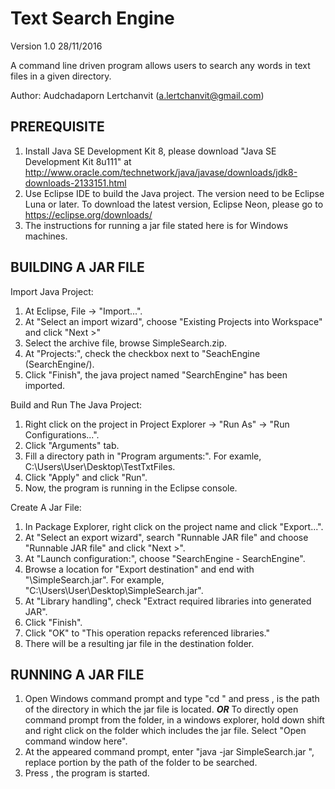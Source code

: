 # Text Search Engine
Version 1.0 28/11/2016

A command line driven program allows users to search any words in text files in a given directory.

Author: Audchadaporn Lertchanvit (a.lertchanvit@gmail.com)


PREREQUISITE
---------------------------------------------
1. Install Java SE Development Kit 8, please download "Java SE Development Kit 8u111" at http://www.oracle.com/technetwork/java/javase/downloads/jdk8-downloads-2133151.html
2. Use Eclipse IDE to build the Java project. The version need to be Eclipse Luna or later. To download the latest version, Eclipse Neon, please go to https://eclipse.org/downloads/
3. The instructions for running a jar file stated here is for Windows machines. 


BUILDING A JAR FILE
---------------------------------------------
Import Java Project:

1. At Eclipse, File -> "Import...".
2. At "Select an import wizard", choose "Existing Projects into Workspace" and click "Next >"
3. Select the archive file, browse SimpleSearch.zip.
4. At "Projects:", check the checkbox next to "SeachEngine (SearchEngine/).
5. Click "Finish", the java project named "SearchEngine" has been imported.

Build and Run The Java Project:

1. Right click on the project in Project Explorer -> "Run As" -> "Run Configurations...".
2. Click "Arguments" tab.
3. Fill a directory path in "Program arguments:". For examle, C:\Users\User\Desktop\TestTxtFiles.
4. Click "Apply" and click "Run".
5. Now, the program is running in the Eclipse console.

Create A Jar File:

1. In Package Explorer, right click on the project name and click "Export...".
2. At "Select an export wizard", search "Runnable JAR file" and choose "Runnable JAR file" and click "Next >".
3. At "Launch configuration:", choose "SearchEngine - SearchEngine".
4. Browse a location for "Export destination" and end with "\SimpleSearch.jar". For example, "C:\Users\User\Desktop\SimpleSearch.jar".
5. At "Library handling", check "Extract required libraries into generated JAR".
6. Click "Finish".
7. Click "OK" to "This operation repacks referenced libraries."
8. There will be a resulting jar file in the destination folder.


RUNNING A JAR FILE
---------------------------------------------
1. Open Windows command prompt and type "cd <directory-path>" and press <ENTER>, <directory-path> is the path of the directory in which the jar file is located. 
***OR***
To directly open command prompt from the folder, in a windows explorer, hold down shift and right click on the folder which includes the jar file. Select "Open command window here".
2. At the appeared command prompt, enter "java -jar SimpleSearch.jar <directory-path>", replace <directory-path> portion by the path of the folder to be searched.
3. Press <ENTER>, the program is started.
